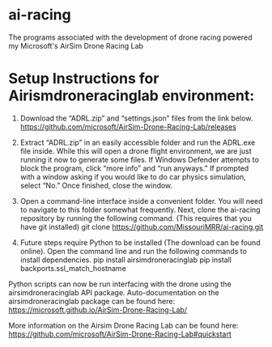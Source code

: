 # ai-racing

The programs associated with the development of drone racing powered my Microsoft's AirSim Drone Racing Lab

# Setup Instructions for Airismdroneracinglab environment:

1. Download the “ADRL.zip” and “settings.json” files from the link below.  
   https://github.com/microsoft/AirSim-Drone-Racing-Lab/releases

2. Extract “ADRL.zip” in an easily accessible folder and run the ADRL.exe file inside. While this will open a drone flight environment, we are just running it now to generate some files. If Windows Defender attempts to block the program, click “more info” and “run anyways.” If prompted with a window asking if you would like to do car physics simulation, select “No.” Once finished, close the window.

3. Open a command-line interface inside a convenient folder. You will need to navigate to this folder somewhat frequently. Next, clone the ai-racing repository by running the following command. (This requires that you have git installed)
   git clone https://github.com/MissouriMRR/ai-racing.git

4. Future steps require Python to be installed (The download can be found online). Open the command line and run the following commands to install dependencies.
   pip install airsimdroneracinglab
   pip install backports.ssl_match_hostname

Python scripts can now be run interfacing with the drone using the airsimdroneracinglab API package.
Auto-documentation on the airsimdroneracinglab package can be found here:
https://microsoft.github.io/AirSim-Drone-Racing-Lab/

More information on the Airsim Drone Racing Lab can be found here:
https://github.com/microsoft/AirSim-Drone-Racing-Lab#quickstart
